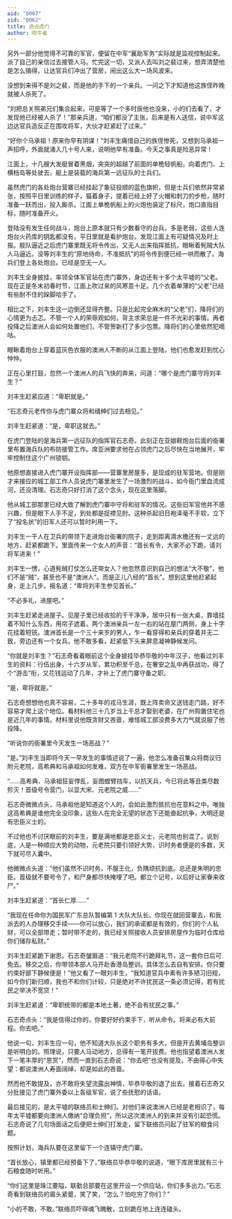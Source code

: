 ```yaml
---
aid: "0007"
zid: "0062"
title: 进占虎门
author: 吹牛者
---
```


另外一部分他觉得不可靠的军官，便留在中军“襄助军务”实际就是监视控制起来。派了自己的亲信过去接管人马。忙完这一切，又派人去叫刘之裴过来，想弄清楚他是怎么搞得，让达官兵们冲出了营房，闹出这么大一场风波来。

没想到来得不是刘之裴，而是他的手下的一个亲兵。一问之下才知道他这族侄昨晚就被人杀死了。

“刘把总关照弟兄们集合起来，可是等了一个多时辰他也没来，小的们去看了，才发现他已经被人杀了！”那亲兵道，“咱们都没了主张，后来是有人送信，说中军这边达官兵造反正在围攻将军，大伙才赶紧赶了过来。”

“好你个马承祖！原来你早有阴谋！”刘丰生痛惜自己的族侄惨死，又想到马承祖一声招呼，外面就涌入几十号人来，说明他早有准备。今天之事真是险恶异常！

江面上，十几艘大发艇冒着黑烟，突突的超越了前面的单桅轻帆船，向着虎门、上横档岛等处驶去，艇上是装载的海兵第一远征队的士兵们。

虽然虎门的各处炮台营寨已经挂起了象征投顺的蓝色旗帜，但是士兵们依然非常紧张，按照平日里训练的样子，猫着身子，提着已经上好了火帽和刺刀的步枪，随时准备一跃而出，投入厮杀。江面上单桅帆船上的火炮也装定了标尺，炮口直指目标，随时准备开火。

登陆没有发生任何战斗，炮台上原本就只有少数看守的台兵，多是老弱，这些人连炮台火药库的钥匙都没有，平日里就是看护炮台。发现江面上有可疑情况及时上报。舰队逼近之后虎门寨里既无将令传出，又无人出来指挥抵抗，眼瞅着髡贼大队人马逼近。没等刘丰生的“原地待命，不准抵抗”的将令传到便已经一哄而散了。海兵们登上各处炮台。已经是空无一人。

刘丰生全身披挂，率领全体军官站在虎门寨外，身边还有十多个太平墟的“父老。现在正是冬末初春时节，江面上吹过来的风寒意十足。几个衣着单薄的“父老”已经有些耐不住的跺脚哈手了。

相比之下，刘丰生这一边倒还显得齐整。只是比起完全麻木的“父老”们，降将们的心情更为忐忑。不管一个人的荣辱观如何，背主求荣总是一件不光彩的事情。再者投降之后澳洲人会如何处置他们，不管贺新打了多少包票。降将们的心里依然犯嘀咕。

眼瞅着炮台上穿着蓝灰色衣服的澳洲人不断的从江面上登陆，他们也愈发赶到忧心忡忡。

正在心里打鼓，忽然一个澳洲人的兵飞快的奔来，问道：“哪个是虎门寨守将刘丰生？”

刘丰生赶紧应道：“卑职就是。”

“石志奇元老传你与虎门寨众将和缙绅们过去相见。”

刘丰生赶紧道：“是，卑职这就去。”

在虎门登陆的是海兵第一远征队的指挥官石志奇。此刻正在亚娘鞋炮台后面的衙署里布置海兵队的布防接管工作。席亚洲要求他在占领虎门之后尽快在当地展开，牢牢控制住这个广州锁钥。

他原想直接进入虎门寨开设指挥部――营寨里房屋多，是现成的驻军营地。但是刚才来接应的城工部工作人员说虎门寨里发生了一场激烈的战斗，如今衙门里血流成河，还没清理。石志奇只好打消了这个念头，现在这里落脚。

他从城工部那里已经大致了解到虎门寨中守将和驻军的情况。这些旧军官他并不感兴趣，但是眼下人手不足，到处都是捉襟见肘。这种杀起旧日袍泽毫不手软，立下了“投名状”的旧军人还可以暂时利用一下。

刘丰生一干人在卫兵的带领下走进炮台衙署的院子，走到距离滴水檐还有一丈远的地方，赶紧都跪下。里面传来一个女人的声音：“首长有令，大家不必下跪，请刘将军进来！”

刘丰生一愣，心道髡贼打仗怎么还带女人？他忽然意识到自己的想法“大不敬”，他们不是“贼”，甚至也不是“澳洲人”。而是正儿八经的“首长”。想到这里他赶紧起身，走上几步。报名道：“卑将刘丰生参见首长。”

“不必多礼，进屋吧。”

刘丰生赶紧走进屋子。见屋子里已经收拾的干干净净，居中只有一张大桌，靠墙挂着不知什么东西，用帘子遮着。两个澳洲亲兵一左一右的站在屋门两侧，身上十字花挂着短铳。澳洲首长是一个三十来岁的男人，乍一看穿得和亲兵的穿着并无二致，旁边还有一个女兵。他不敢多看，赶紧低下头来屏息凝神静候发问。

“你就是刘丰生？”石志奇看着眼前这个全身披挂毕恭毕敬的中年汉子，他看过刘丰生的资料：行伍出身，十六岁从军，累功积至千总，在奢安之乱中再获战功，得了个“游击”衔，又花钱运动了几年，才补上了虎门寨守备之职。

“是，卑将就是。”

石志奇想想他也真不容易，二十多年的戎马生涯，既上阵卖命又送钱走门路，好不容易才爬上这个地位。看材料他三十几岁当上千总才娶到老婆，在广州购置住宅也是近几年的事情。材料里说他既贪财又吝啬，难怪城工部没费多大力气就说服了他投降。

“听说你的衙署里今天发生一场恶战？”

“是。”刘丰生当即将今天一早发生的事情述说了一遍，他怎么准备召集众将商议归附元老院，高希典和马承祖如何发难，双方在中军衙署里发生一场恶战。

“……高希典、马承祖狂妄悖乱，妄图螳臂挡车，以抗天兵，今已将此等丑类尽数殄灭！首级号令营门，以显大宋、元老院之威……”

石志奇微微点头，马承祖他是知道这个人的，会如此激烈抵抗也在意料之中。唯独这高希典是谁他完全没印象，这些人在完全无望的状态下还能奋起抗争，大明还是有忠臣义士的。

不过他也不讨厌眼前的刘丰生，要是满地都是忠臣义士，元老院也别混了。说到底，人是一种顺应大势的动物，元老院只要引领好大势，识时务者便是的多数，天下就可尽入囊中。

他微微点头道：“他们虽然不识时务，不服王化，负隅顽抗到底。总还是朱明的忠臣。首级就不要号令了，和尸身都尽快掩埋了吧。都立个记号，以后好让家眷来收尸。”

刘丰生赶紧道：“首长仁厚……”

“我现在任命你为国民军广东总队暂编第 1 大队大队长。你现在就回营寨去，和我派去的人办理移交手续――你可以放心，我们的承诺都是有效的，你们的个人私财，可以全部带走；暂时带不走的，我已经关照接收人员安排房屋作为临时仓库给你们储存私财。”

刘丰生赶紧跪下谢恩。石志奇皱眉道：“我元老院不行跪拜礼节，这一套你日后可免去。移交之后，你带领本部人马开赴香港岛整训。具体怎么去自有安排。你只要约束好部下静候便是！”他又看了一眼刘丰生，“我知道官兵中素有许多陋习旧规，如今你们新归顺，我也不和你们计较，只是绝对不许扰民这一条必须记得，若有扰民之举决不宽贷！”

刘丰生赶紧道：“卑职统带的都是本地土著，绝不会有扰民之事。”

石志奇点头：“我是信得过你的，你要好好约束手下，听从命令。将来必有大前程。你去吧。”

他说一句，刘丰生应一句，他不知道大队长这个职务有多大，但是开去黄埔岛整训是听明白的。照理说，只要人马动地方，总得有一笔开拔费。他也指望着澳洲人发下一笔丰厚的“恩赏”，然而一直到石志奇说：“你去吧”也没有提及。不由得心中失望：都说澳洲人寿面阔绰，却是如此的吝啬。

然而他不敢提及，亦不敢将失望流露出神情，毕恭毕敬的退了出去。接着石志奇又分批接见了虎门寨外委以上各级军官，说了些抚慰的话语。

最后接见的，是太平墟的联络员和士绅们。对他们来说澳洲人已经是老相识了，每年太平墟都要向澳洲人缴纳“合理负担”，所以这次澳洲人的到来并没有引起恐慌。石志奇说了几句场面话之后便把士绅们打发走，留下联络员问起了驻军的粮食问题。

按照计划，海兵队要在这里留下一个连镇守虎门寨。

“首长放心，镇里都已经预备下了，”联络员毕恭毕敬的说道，“眼下库房里就有三十石粮食随时听用。”

“你们这里是珠江要隘，联勤总部要在这里开设一个供应站，你们多多出力。”石志奇看到联络员的眉头紧蹙，笑了笑，“怎么？怕吃穷了你们？”

“小的不敢，不敢。”联络员吓得魂飞魄散，立刻跪在地上连连磕头。
